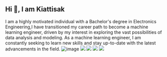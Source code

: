 
## Hi 👋, I am Kiattisak 
I am a highly motivated individual with a Bachelor's degree in Electronics Engineering,I have transitioned my career path to become a machine learning engineer, driven by my interest in exploring the vast possibilities of data analysis and modeling. As a machine learning engineer, I am constantly seeking to learn new skills and stay up-to-date with the latest advancements in the field. 
![image](https://github.com/Kiattisak-Rattanaporn/Kiattisak/assets/121653740/da8fea37-4aba-4d0f-a011-d865b17beb5f)
[<img src="https://img.shields.io/badge/linkedin-%230077B5.svg?&style=for-the-badge&logo=linkedin&logoColor=white" />](https://www.linkedin.com/in/kiattisak-rattanaporn-8aa1361a3/) [<img src="https://img.shields.io/badge/Microsoft_Outlook-0078D4?style=for-the-badge&logo=microsoft-outlook&logoColor=white" />](kiattisak.ra@hotmail.com) [<img src= "https://img.shields.io/badge/Kaggle-20BEFF?style=for-the-badge&logo=Kaggle&logoColor=white" />](https://www.kaggle.com/rkiattisak) [<img src="https://img.shields.io/badge/-Hackerrank-2EC866?style=for-the-badge&logo=HackerRank&logoColor=white" />](https://www.hackerrank.com/kiattisak8041?hr_r=1) 
